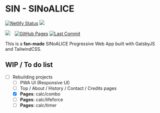 # SIN - SINoALICE

[![Netlify Status](https://api.netlify.com/api/v1/badges/6ef47689-c7fe-4e9b-b47a-76ee9c0a899f/deploy-status)](https://app.netlify.com/sites/sin-sinoalice/deploys) ![](https://github.com/sofelfam/sin-sinoalice-v2/workflows/Build%20project%20and%20Run%20Lighthouse%20CI/badge.svg)

![](https://github.com/sofelfam/sin-sinoalice-v2/workflows/Lint/badge.svg)　[![GitHub Pages](https://github.com/sofelfam/sin-sinoalice-v2/actions/workflows/gh-pages.yml/badge.svg)](https://github.com/sofelfam/sin-sinoalice-v2/actions/workflows/gh-pages.yml) [![Last Commit](https://img.shields.io/github/last-commit/sofelfam/sin-sinoalice-v2)](https://github.com/sofelfam/sin-sinoalice-v2/commits/main)

This is a **fan-made** SINoALICE Progressive Web App built with GatsbyJS and TailwindCSS.

## WIP / To do list

- [ ] Rebuilding projects
  - [ ] PWA UI (Responsive UI)
  - [ ] Top / About / History / Contact / Credits pages
  - [x] **Pages**: calc/combo
  - [ ] **Pages**: calc/lifeforce
  - [ ] **Pages**: calc/timer

